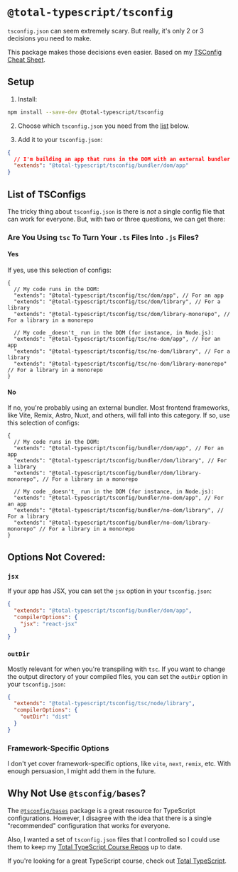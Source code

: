 # `@total-typescript/tsconfig`

`tsconfig.json` can seem extremely scary. But really, it's only 2 or 3 decisions you need to make.

This package makes those decisions even easier. Based on my [TSConfig Cheat Sheet](https://www.totaltypescript.com/tsconfig-cheat-sheet).

## Setup

1. Install:

```bash
npm install --save-dev @total-typescript/tsconfig
```

2. Choose which `tsconfig.json` you need from the [list](#list-of-tsconfigs) below.

3. Add it to your `tsconfig.json`:

```json
{
  // I'm building an app that runs in the DOM with an external bundler
  "extends": "@total-typescript/tsconfig/bundler/dom/app"
}
```

## List of TSConfigs

The tricky thing about `tsconfig.json` is there is _not_ a single config file that can work for everyone. But, with two or three questions, we can get there:

### Are You Using `tsc` To Turn Your `.ts` Files Into `.js` Files?

#### Yes

If yes, use this selection of configs:

```jsonc
{
  // My code runs in the DOM:
  "extends": "@total-typescript/tsconfig/tsc/dom/app", // For an app
  "extends": "@total-typescript/tsconfig/tsc/dom/library", // For a library
  "extends": "@total-typescript/tsconfig/tsc/dom/library-monorepo", // For a library in a monorepo

  // My code _doesn't_ run in the DOM (for instance, in Node.js):
  "extends": "@total-typescript/tsconfig/tsc/no-dom/app", // For an app
  "extends": "@total-typescript/tsconfig/tsc/no-dom/library", // For a library
  "extends": "@total-typescript/tsconfig/tsc/no-dom/library-monorepo" // For a library in a monorepo
}
```

#### No

If no, you're probably using an external bundler. Most frontend frameworks, like Vite, Remix, Astro, Nuxt, and others, will fall into this category. If so, use this selection of configs:

```jsonc
{
  // My code runs in the DOM:
  "extends": "@total-typescript/tsconfig/bundler/dom/app", // For an app
  "extends": "@total-typescript/tsconfig/bundler/dom/library", // For a library
  "extends": "@total-typescript/tsconfig/bundler/dom/library-monorepo", // For a library in a monorepo

  // My code _doesn't_ run in the DOM (for instance, in Node.js):
  "extends": "@total-typescript/tsconfig/bundler/no-dom/app", // For an app
  "extends": "@total-typescript/tsconfig/bundler/no-dom/library", // For a library
  "extends": "@total-typescript/tsconfig/bundler/no-dom/library-monorepo" // For a library in a monorepo
}
```

## Options Not Covered:

### `jsx`

If your app has JSX, you can set the `jsx` option in your `tsconfig.json`:

```json
{
  "extends": "@total-typescript/tsconfig/bundler/dom/app",
  "compilerOptions": {
    "jsx": "react-jsx"
  }
}
```

### `outDir`

Mostly relevant for when you're transpiling with `tsc`. If you want to change the output directory of your compiled files, you can set the `outDir` option in your `tsconfig.json`:

```json
{
  "extends": "@total-typescript/tsconfig/tsc/node/library",
  "compilerOptions": {
    "outDir": "dist"
  }
}
```

### Framework-Specific Options

I don't yet cover framework-specific options, like `vite`, `next`, `remix`, etc. With enough persuasion, I might add them in the future.

## Why Not Use `@tsconfig/bases`?

The [`@tsconfig/bases`](https://github.com/tsconfig/bases) package is a great resource for TypeScript configurations. However, I disagree with the idea that there is a single "recommended" configuration that works for everyone.

Also, I wanted a set of `tsconfig.json` files that I controlled so I could use them to keep my [Total TypeScript Course Repos](https://github.com/total-typescript) up to date.

If you're looking for a great TypeScript course, check out [Total TypeScript](https://www.totaltypescript.com/).
